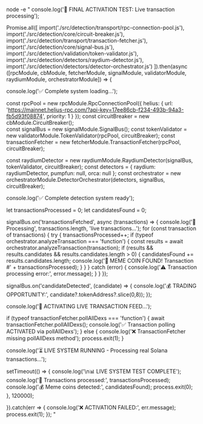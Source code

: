 node -e "
console.log('🎯 FINAL ACTIVATION TEST: Live transaction processing');

Promise.all([
  import('./src/detection/transport/rpc-connection-pool.js'),  
  import('./src/detection/core/circuit-breaker.js'),
  import('./src/detection/transport/transaction-fetcher.js'),
  import('./src/detection/core/signal-bus.js'),
  import('./src/detection/validation/token-validator.js'),
  import('./src/detection/detectors/raydium-detector.js'),
  import('./src/detection/detectors/detector-orchestrator.js')
]).then(async ([rpcModule, cbModule, fetcherModule, signalModule, validatorModule, raydiumModule, orchestratorModule]) => {

  console.log('✅ Complete system loading...');
  
  const rpcPool = new rpcModule.RpcConnectionPool({
    helius: { url: 'https://mainnet.helius-rpc.com/?api-key=17ee86cb-f234-493b-94a3-fb5d93f08874', priority: 1 }
  });
  const circuitBreaker = new cbModule.CircuitBreaker();  
  const signalBus = new signalModule.SignalBus();
  const tokenValidator = new validatorModule.TokenValidator(rpcPool, circuitBreaker);
  const transactionFetcher = new fetcherModule.TransactionFetcher(rpcPool, circuitBreaker);
  
  const raydiumDetector = new raydiumModule.RaydiumDetector(signalBus, tokenValidator, circuitBreaker);
  const detectors = { raydium: raydiumDetector, pumpfun: null, orca: null };
  const orchestrator = new orchestratorModule.DetectorOrchestrator(detectors, signalBus, circuitBreaker);
  
  console.log('✅ Complete detection system ready');
  
  let transactionsProcessed = 0;
  let candidatesFound = 0;
  
  signalBus.on('transactionsFetched', async (transactions) => {
    console.log('📡 Processing', transactions.length, 'live transactions...');
    for (const transaction of transactions) {
      try {
        transactionsProcessed++;
        if (typeof orchestrator.analyzeTransaction === 'function') {
          const results = await orchestrator.analyzeTransaction(transaction);
          if (results && results.candidates && results.candidates.length > 0) {
            candidatesFound += results.candidates.length;
            console.log('🚀 MEME COIN FOUND! Transaction #' + transactionsProcessed);
          }
        }
      } catch (error) {
        console.log('⚠️ Transaction processing error:', error.message);
      }
    }
  });
  
  signalBus.on('candidateDetected', (candidate) => {
    console.log('💰 TRADING OPPORTUNITY:', candidate?.tokenAddress?.slice(0,8));
  });
  
  console.log('🚀 ACTIVATING LIVE TRANSACTION FEED...');
  
  if (typeof transactionFetcher.pollAllDexs === 'function') {
    await transactionFetcher.pollAllDexs();
    console.log('✅ Transaction polling ACTIVATED via pollAllDexs');
  } else {
    console.log('❌ TransactionFetcher missing pollAllDexs method');
    process.exit(1);
  }
  
  console.log('⏳ LIVE SYSTEM RUNNING - Processing real Solana transactions...');
  
  setTimeout(() => {
    console.log('\\n📊 LIVE SYSTEM TEST COMPLETE');
    console.log('📡 Transactions processed:', transactionsProcessed);
    console.log('💰 Meme coins detected:', candidatesFound);
    process.exit(0);
  }, 120000);
  
}).catch(err => {
  console.log('❌ ACTIVATION FAILED:', err.message);
  process.exit(1);
});
"

